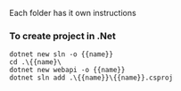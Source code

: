 ﻿Each folder has it own instructions

### To create project in .Net

```
dotnet new sln -o {{name}}
cd .\{{name}\
dotnet new webapi -o {{name}}
dotnet sln add .\{{name}}\{{name}}.csproj
```
